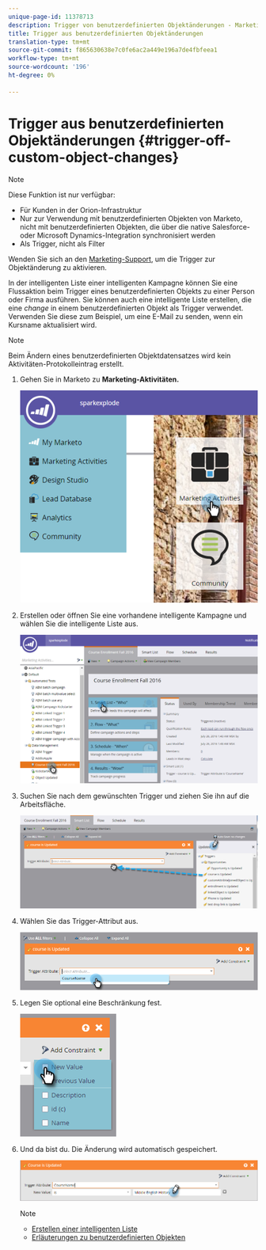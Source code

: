 ```yaml
---
unique-page-id: 11378713
description: Trigger von benutzerdefinierten Objektänderungen - Marketing to Docs - Produktdokumentation
title: Trigger aus benutzerdefinierten Objektänderungen
translation-type: tm+mt
source-git-commit: f865630638e7c0fe6ac2a449e196a7de4fbfeea1
workflow-type: tm+mt
source-wordcount: '196'
ht-degree: 0%

---
```



# Trigger aus benutzerdefinierten Objektänderungen {#trigger-off-custom-object-changes}

>[!NOTE]
>
>Diese Funktion ist nur verfügbar:
>
>* Für Kunden in der Orion-Infrastruktur
>* Nur zur Verwendung mit benutzerdefinierten Objekten von Marketo, nicht mit benutzerdefinierten Objekten, die über die native Salesforce- oder Microsoft Dynamics-Integration synchronisiert werden
>* Als Trigger, nicht als Filter

>
>
Wenden Sie sich an den [Marketing-Support](https://nation.marketo.com/t5/Support/ct-p/Support), um die Trigger zur Objektänderung zu aktivieren.

In der intelligenten Liste einer intelligenten Kampagne können Sie eine Flussaktion beim Trigger eines benutzerdefinierten Objekts zu einer Person oder Firma ausführen. Sie können auch eine intelligente Liste erstellen, die eine *change* in einem benutzerdefinierten Objekt als Trigger verwendet. Verwenden Sie diese zum Beispiel, um eine E-Mail zu senden, wenn ein Kursname aktualisiert wird.

>[!NOTE]
>
>Beim Ändern eines benutzerdefinierten Objektdatensatzes wird kein Aktivitäten-Protokolleintrag erstellt.

1. Gehen Sie in Marketo zu **Marketing-Aktivitäten.**

   ![](assets/image2016-7-25-15-3a49-3a52.png)

1. Erstellen oder öffnen Sie eine vorhandene intelligente Kampagne und wählen Sie die intelligente Liste aus.

   ![](assets/image2016-7-25-16-3a9-3a19.png)

1. Suchen Sie nach dem gewünschten Trigger und ziehen Sie ihn auf die Arbeitsfläche.

   ![](assets/image2016-7-25-16-3a16-3a43.png)

1. Wählen Sie das Trigger-Attribut aus.

   ![](assets/image2016-7-25-16-3a21-3a42.png)

1. Legen Sie optional eine Beschränkung fest.

   ![](assets/image2016-9-6-14-3a25-3a22.png)

1. Und da bist du. Die Änderung wird automatisch gespeichert.

   ![](assets/image2016-9-6-14-3a25-3a54.png)

   >[!NOTE]
   >
   >* [Erstellen einer intelligenten Liste](/help/marketo/product-docs/core-marketo-concepts/smart-lists-and-static-lists/creating-a-smart-list/create-a-smart-list.md)
   >* [Erläuterungen zu benutzerdefinierten Objekten](/help/marketo/product-docs/administration/marketo-custom-objects/understanding-marketo-custom-objects.md)

